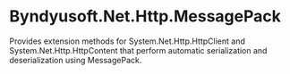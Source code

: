 # Byndyusoft.Net.Http.MessagePack
Provides extension methods for System.Net.Http.HttpClient and System.Net.Http.HttpContent that perform automatic serialization and deserialization using MessagePack.
